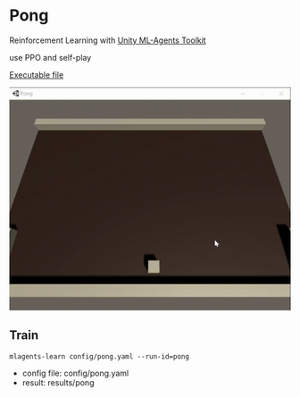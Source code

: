 # Pong
Reinforcement Learning with [Unity ML-Agents Toolkit](https://github.com/Unity-Technologies/ml-agents)

use PPO and self-play

[Executable file](https://github.com/Nagisa3113/Pong/releases)

![pong](pong.gif)


## Train 

```
mlagents-learn config/pong.yaml --run-id=pong
```


- config file: config/pong.yaml
- result: results/pong
